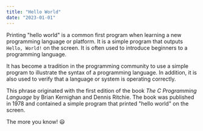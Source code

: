 ```yaml
---
title: "Hello World"
date: "2023-01-01"
---
```


Printing "hello world" is a common first program when learning a new programming language or platform. It is a simple program that outputs `Hello, World!` on the screen. It is often used to introduce beginners to a programming language.

It has become a tradition in the programming community to use a simple program to illustrate the syntax of a programming language. In addition, it is also used to verify that a language or system is operating correctly.

This phrase originated with the first edition of the book _The C Programming Language_ by Brian Kernighan and Dennis Ritchie. The book was published in 1978 and contained a simple program that printed "hello world" on the screen.

The more you know! 😃
